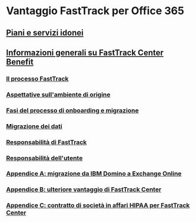 # Vantaggio FastTrack per Office 365
## [Piani e servizi idonei](eligible-services-and-plans.md)
## [Informazioni generali su FastTrack Center Benefit](fasttrack-benefit-overview.md)
### [Il processo FastTrack](fasttrack-process.md)
### [Aspettative sull'ambiente di origine](environment-expectations.md)
### [Fasi del processo di onboarding e migrazione](onboarding-and-migration.md)
### [Migrazione dei dati](data-migration.md)
### [Responsabilità di FastTrack](fasttrack-responsibilities.md)
### [Responsabilità dell'utente](your-responsibilities.md)
### [Appendice A: migrazione da IBM Domino a Exchange Online](from-ibm-domino-to-exchange-online.md)
### [Appendice B: ulteriore vantaggio di FastTrack Center](fasttrack-additional-benefits.md)
### [Appendice C: contratto di società in affari HIPAA per FastTrack Center](hipaa-business-associate-agreement.md)

